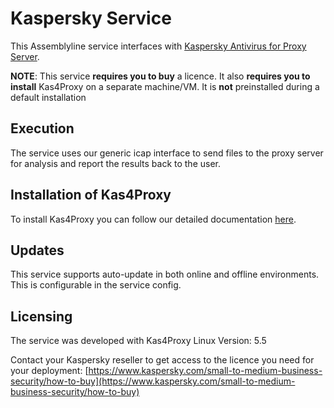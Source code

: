 # Kaspersky Service

This Assemblyline service interfaces with [Kaspersky Antivirus for Proxy Server](https://www.kaspersky.com/small-to-medium-business-security/proxy-server).

**NOTE**: This service **requires you to buy** a licence. It also **requires you to install** Kas4Proxy on a separate machine/VM. It is **not** preinstalled during a default installation

## Execution

The service uses our generic icap interface to send files to the proxy server for analysis and report the results back to the user.

## Installation of Kas4Proxy

To install Kas4Proxy you can follow our detailed documentation [here](icap_installation/install_notes.md).

## Updates

This service supports auto-update in both online and offline environments. This is configurable in the service config.

## Licensing

The service was developed with Kas4Proxy Linux Version: 5.5

Contact your Kaspersky reseller to get access to the licence you need for your deployment: [https://www.kaspersky.com/small-to-medium-business-security/how-to-buy](https://www.kaspersky.com/small-to-medium-business-security/how-to-buy)